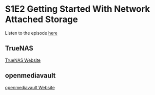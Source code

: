 # S1E2 Getting Started With Network Attached Storage

Listen to the episode [here](https://fosspod.content.town/episodes/getting-started-with-network-attached-storage)


## TrueNAS

[TrueNAS Website](https://www.truenas.com/)

## openmediavault

[openmediavault Website](https://www.openmediavault.org/)
